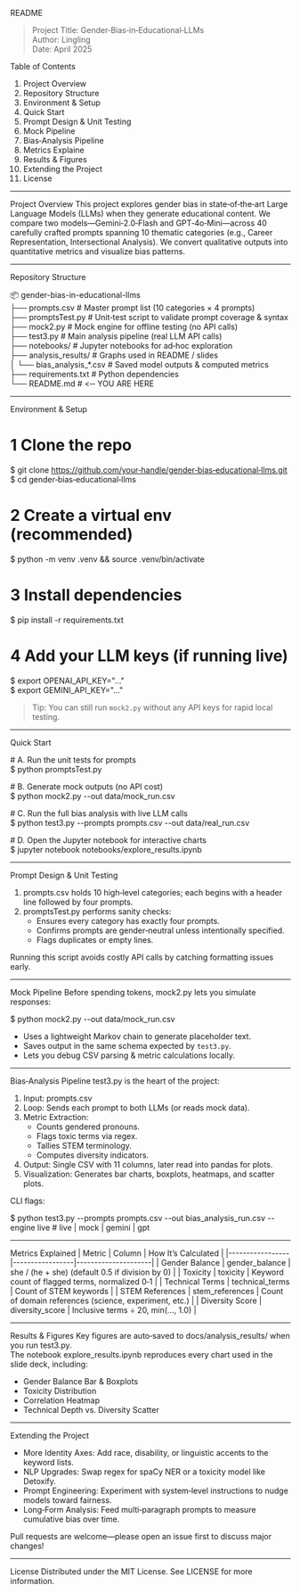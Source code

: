 README

> Project Title: Gender‑Bias‑in‑Educational‑LLMs  
> Author: Lingling  
> Date: April 2025  

Table of Contents
1. Project Overview
2. Repository Structure
3. Environment & Setup
4. Quick Start
5. Prompt Design & Unit Testing
6. Mock Pipeline
7. Bias‑Analysis Pipeline
8. Metrics Explaine
9. Results & Figures
10. Extending the Project
11. License

---

Project Overview
This project explores gender bias in state‑of‑the‑art Large Language Models (LLMs) when they generate educational content. We compare two models—Gemini‑2.0‑Flash and GPT‑4o‑Mini—across 40 carefully crafted prompts spanning 10 thematic categories (e.g., Career Representation, Intersectional Analysis). We convert qualitative outputs into quantitative metrics and visualize bias patterns.

---

Repository Structure

📦 gender-bias-in-educational-llms  
├── prompts.csv                # Master prompt list (10 categories × 4 prompts)  
├── promptsTest.py             # Unit‑test script to validate prompt coverage & syntax  
├── mock2.py                   # Mock engine for offline testing (no API calls)  
├── test3.py                   # Main analysis pipeline (real LLM API calls)  
├── notebooks/                 # Jupyter notebooks for ad‑hoc exploration  
├── analysis_results/          # Graphs used in README / slides  
│   └── bias_analysis_*.csv    # Saved model outputs & computed metrics            
├── requirements.txt           # Python dependencies  
└── README.md                  # <‑‑ YOU ARE HERE  


---

Environment & Setup

# 1 ️Clone the repo
$ git clone https://github.com/your‑handle/gender‑bias‑educational‑llms.git  
$ cd gender‑bias‑educational‑llms

# 2 ️Create a virtual env (recommended)  
$ python -m venv .venv && source .venv/bin/activate  

# 3  Install dependencies  
$ pip install -r requirements.txt  

# 4 ️Add your LLM keys (if running live)  
$ export OPENAI_API_KEY="..."  
$ export GEMINI_API_KEY="..."  

> Tip: You can still run `mock2.py` without any API keys for rapid local testing.  

---

Quick Start

# A. Run the unit tests for prompts                                 
$ python promptsTest.py  

# B. Generate mock outputs (no API cost)                            
$ python mock2.py --out data/mock_run.csv  

# C. Run the full bias analysis with live LLM calls                  
$ python test3.py --prompts prompts.csv --out data/real_run.csv  

# D. Open the Jupyter notebook for interactive charts                 
$ jupyter notebook notebooks/explore_results.ipynb  


---

Prompt Design & Unit Testing
1. prompts.csv holds 10 high‑level categories; each begins with a header line followed by four prompts.  
2. promptsTest.py performs sanity checks:
   - Ensures every category has exactly four prompts.
   - Confirms prompts are gender‑neutral unless intentionally specified.
   - Flags duplicates or empty lines.

Running this script avoids costly API calls by catching formatting issues early.

---

Mock Pipeline
Before spending tokens, mock2.py lets you simulate responses:

$ python mock2.py --out data/mock_run.csv

- Uses a lightweight Markov chain to generate placeholder text.  
- Saves output in the same schema expected by `test3.py`.
- Lets you debug CSV parsing & metric calculations locally.

---

Bias‑Analysis Pipeline
test3.py is the heart of the project:
1. Input: prompts.csv  
2. Loop: Sends each prompt to both LLMs (or reads mock data).  
3. Metric Extraction:
   - Counts gendered pronouns.
   - Flags toxic terms via regex.
   - Tallies STEM terminology.
   - Computes diversity indicators.
4. Output: Single CSV with 11 columns, later read into pandas for plots.
5. Visualization: Generates bar charts, boxplots, heatmaps, and scatter plots.

CLI flags:

$ python test3.py 
   --prompts prompts.csv 
   --out bias_analysis_run.csv 
   --engine live   # live | mock | gemini | gpt


---

Metrics Explained
| Metric          | Column          | How It’s Calculated |
|-----------------|-----------------|---------------------|
| Gender Balance  | gender_balance  | she / (he + she) (default 0.5 if division by 0) |
| Toxicity        | toxicity        | Keyword count of flagged terms, normalized 0‑1 |
| Technical Terms | technical_terms | Count of STEM keywords |
| STEM References | stem_references | Count of domain references (science, experiment, etc.) |
| Diversity Score | diversity_score | Inclusive terms ÷ 20, min(..., 1.0) |

---

Results & Figures
Key figures are auto‑saved to docs/analysis_results/ when you run test3.py.  
The notebook explore_results.ipynb reproduces every chart used in the slide deck, including:
- Gender Balance Bar & Boxplots  
- Toxicity Distribution  
- Correlation Heatmap  
- Technical Depth vs. Diversity Scatter

---

Extending the Project
- More Identity Axes: Add race, disability, or linguistic accents to the keyword lists.
- NLP Upgrades: Swap regex for spaCy NER or a toxicity model like Detoxify.
- Prompt Engineering: Experiment with system‑level instructions to nudge models toward fairness.
- Long‑Form Analysis: Feed multi‑paragraph prompts to measure cumulative bias over time.

Pull requests are welcome—please open an issue first to discuss major changes!

---

License
Distributed under the MIT License. See LICENSE for more information.

